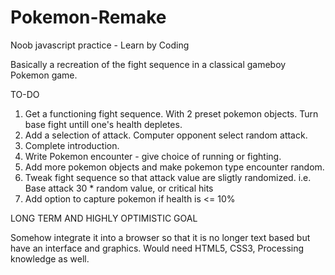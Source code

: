 Pokemon-Remake
==============

Noob javascript practice - Learn by Coding

Basically a recreation of the fight sequence in  a classical gameboy Pokemon game.

TO-DO

1. Get a functioning fight sequence. With 2 preset pokemon objects. Turn base fight untill one's health depletes.
2. Add a selection of attack. Computer opponent select random attack.
3. Complete introduction.
4. Write Pokemon encounter - give choice of running or fighting.
5. Add more pokemon objects and make pokemon type encounter random.
6. Tweak fight sequence so that attack value are sligtly randomized. i.e. Base attack 30 * random value, or critical hits
7. Add option to capture pokemon if health is <= 10%


LONG TERM AND HIGHLY OPTIMISTIC GOAL

Somehow integrate it into a browser so that it is no longer text based but have an interface and graphics.
Would need HTML5, CSS3, Processing knowledge as well.
